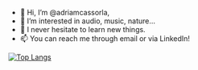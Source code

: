 - 👋 Hi, I’m @adriamcassorla,
- 👀 I’m interested in audio, music, nature...
- 🌱 I never hesitate to learn new things.
- 📫 You can reach me through email or via LinkedIn!

[![Top Langs](https://github-readme-stats.vercel.app/api/top-langs/?username=adriamcassorla&layout=compact)](https://github.com/anuraghazra/github-readme-stats)

<!---
adriamcassorla/adriamcassorla is a ✨ special ✨ repository because its `README.md` (this file) appears on your GitHub profile.
You can click the Preview link to take a look at your changes.
--->
